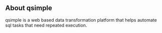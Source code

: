 
## About qsimple

qsimple is a web based data transformation platform that helps automate sql tasks that need repeated execution.

